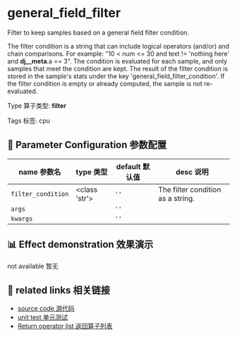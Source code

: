 # general_field_filter

Filter to keep samples based on a general field filter condition.

The filter condition is a string that can include logical operators (and/or) and chain
comparisons. For example: "10 < num <= 30 and text != 'nothing here' and __dj__meta__.a
== 3". The condition is evaluated for each sample, and only samples that meet the
condition are kept. The result of the filter condition is stored in the sample's stats
under the key 'general_field_filter_condition'. If the filter condition is empty or
already computed, the sample is not re-evaluated.

Type 算子类型: **filter**

Tags 标签: cpu

## 🔧 Parameter Configuration 参数配置
| name 参数名 | type 类型 | default 默认值 | desc 说明 |
|--------|------|--------|------|
| `filter_condition` | <class 'str'> | `''` | The filter condition as a string. |
| `args` |  | `''` |  |
| `kwargs` |  | `''` |  |

## 📊 Effect demonstration 效果演示
not available 暂无

## 🔗 related links 相关链接
- [source code 源代码](../../../data_juicer/ops/filter/general_field_filter.py)
- [unit test 单元测试](../../../tests/ops/filter/test_general_field_filter.py)
- [Return operator list 返回算子列表](../../Operators.md)